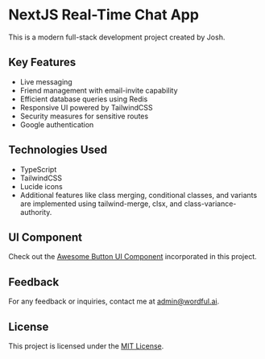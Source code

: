 # NextJS Real-Time Chat App

This is a modern full-stack development project created by Josh.

## Key Features

- Live messaging
- Friend management with email-invite capability
- Efficient database queries using Redis
- Responsive UI powered by TailwindCSS
- Security measures for sensitive routes
- Google authentication

## Technologies Used

- TypeScript
- TailwindCSS
- Lucide icons
- Additional features like class merging, conditional classes, and variants are implemented using tailwind-merge, clsx, and class-variance-authority.

## UI Component

Check out the [Awesome Button UI Component](https://ui.shadcn.com/) incorporated in this project.

## Feedback

For any feedback or inquiries, contact me at admin@wordful.ai.

## License

This project is licensed under the [MIT License](https://choosealicense.com/licenses/mit/).

